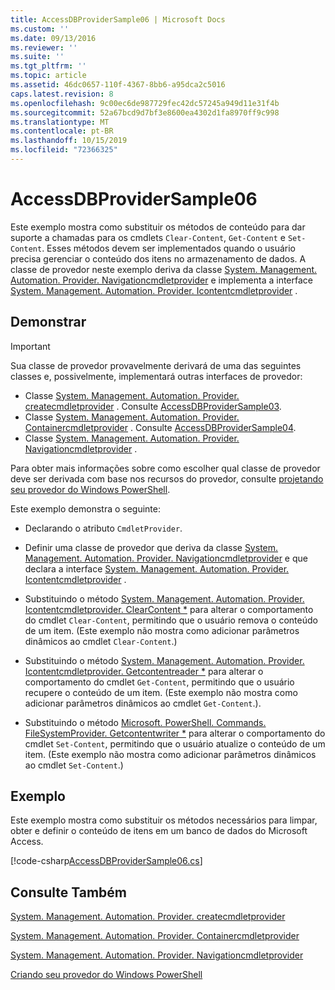 ```yaml
---
title: AccessDBProviderSample06 | Microsoft Docs
ms.custom: ''
ms.date: 09/13/2016
ms.reviewer: ''
ms.suite: ''
ms.tgt_pltfrm: ''
ms.topic: article
ms.assetid: 46dc0657-110f-4367-8bb6-a95dca2c5016
caps.latest.revision: 8
ms.openlocfilehash: 9c00ec6de987729fec42dc57245a949d11e31f4b
ms.sourcegitcommit: 52a67bcd9d7bf3e8600ea4302d1fa8970ff9c998
ms.translationtype: MT
ms.contentlocale: pt-BR
ms.lasthandoff: 10/15/2019
ms.locfileid: "72366325"
---
```

# <a name="accessdbprovidersample06"></a>AccessDBProviderSample06

Este exemplo mostra como substituir os métodos de conteúdo para dar suporte a chamadas para os cmdlets `Clear-Content`, `Get-Content` e `Set-Content`. Esses métodos devem ser implementados quando o usuário precisa gerenciar o conteúdo dos itens no armazenamento de dados. A classe de provedor neste exemplo deriva da classe [System. Management. Automation. Provider. Navigationcmdletprovider](/dotnet/api/System.Management.Automation.Provider.NavigationCmdletProvider) e implementa a interface [System. Management. Automation. Provider. Icontentcmdletprovider](/dotnet/api/System.Management.Automation.Provider.IContentCmdletProvider) .

## <a name="demonstrates"></a>Demonstrar

> [!IMPORTANT]
> Sua classe de provedor provavelmente derivará de uma das seguintes classes e, possivelmente, implementará outras interfaces de provedor:
>
> -   Classe [System. Management. Automation. Provider. createcmdletprovider](/dotnet/api/System.Management.Automation.Provider.ItemCmdletProvider) . Consulte [AccessDBProviderSample03](./accessdbprovidersample03.md).
> -   Classe [System. Management. Automation. Provider. Containercmdletprovider](/dotnet/api/System.Management.Automation.Provider.ContainerCmdletProvider) . Consulte [AccessDBProviderSample04](./accessdbprovidersample04.md).
> -   Classe [System. Management. Automation. Provider. Navigationcmdletprovider](/dotnet/api/System.Management.Automation.Provider.NavigationCmdletProvider) .
>
> Para obter mais informações sobre como escolher qual classe de provedor deve ser derivada com base nos recursos do provedor, consulte [projetando seu provedor do Windows PowerShell](./provider-types.md).

Este exemplo demonstra o seguinte:

- Declarando o atributo `CmdletProvider`.

- Definir uma classe de provedor que deriva da classe [System. Management. Automation. Provider. Navigationcmdletprovider](/dotnet/api/System.Management.Automation.Provider.NavigationCmdletProvider) e que declara a interface [System. Management. Automation. Provider. Icontentcmdletprovider](/dotnet/api/System.Management.Automation.Provider.IContentCmdletProvider) .

- Substituindo o método [System. Management. Automation. Provider. Icontentcmdletprovider. ClearContent *](/dotnet/api/System.Management.Automation.Provider.IContentCmdletProvider.ClearContent) para alterar o comportamento do cmdlet `Clear-Content`, permitindo que o usuário remova o conteúdo de um item. (Este exemplo não mostra como adicionar parâmetros dinâmicos ao cmdlet `Clear-Content`.)

- Substituindo o método [System. Management. Automation. Provider. Icontentcmdletprovider. Getcontentreader *](/dotnet/api/System.Management.Automation.Provider.IContentCmdletProvider.GetContentReader) para alterar o comportamento do cmdlet `Get-Content`, permitindo que o usuário recupere o conteúdo de um item. (Este exemplo não mostra como adicionar parâmetros dinâmicos ao cmdlet `Get-Content`.).

- Substituindo o método [Microsoft. PowerShell. Commands. FileSystemProvider. Getcontentwriter *](/dotnet/api/Microsoft.PowerShell.Commands.FileSystemProvider.GetContentWriter) para alterar o comportamento do cmdlet `Set-Content`, permitindo que o usuário atualize o conteúdo de um item. (Este exemplo não mostra como adicionar parâmetros dinâmicos ao cmdlet `Set-Content`.)

## <a name="example"></a>Exemplo

Este exemplo mostra como substituir os métodos necessários para limpar, obter e definir o conteúdo de itens em um banco de dados do Microsoft Access.

[!code-csharp[AccessDBProviderSample06.cs](../../../../powershell-sdk-samples/SDK-2.0/csharp/AccessDBProviderSample06/AccessDBProviderSample06.cs#L11-L2399 "AccessDBProviderSample06.cs")]

## <a name="see-also"></a>Consulte Também

[System. Management. Automation. Provider. createcmdletprovider](/dotnet/api/System.Management.Automation.Provider.ItemCmdletProvider)

[System. Management. Automation. Provider. Containercmdletprovider](/dotnet/api/System.Management.Automation.Provider.ContainerCmdletProvider)

[System. Management. Automation. Provider. Navigationcmdletprovider](/dotnet/api/System.Management.Automation.Provider.NavigationCmdletProvider)

[Criando seu provedor do Windows PowerShell](./provider-types.md)
